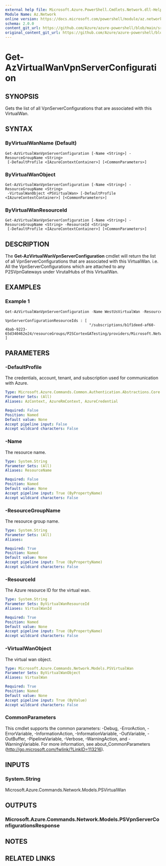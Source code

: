 ```yaml
---
external help file: Microsoft.Azure.PowerShell.Cmdlets.Network.dll-Help.xml
Module Name: Az.Network
online version: https://docs.microsoft.com/powershell/module/az.network/get-azvirtualwanvpnserverconfiguration
schema: 2.0.0
content_git_url: https://github.com/Azure/azure-powershell/blob/main/src/Network/Network/help/Get-AzVirtualWanVpnServerConfiguration.md
original_content_git_url: https://github.com/Azure/azure-powershell/blob/main/src/Network/Network/help/Get-AzVirtualWanVpnServerConfiguration.md
---
```


# Get-AzVirtualWanVpnServerConfiguration

## SYNOPSIS
Gets the list of all VpnServerConfigurations that are associated with this VirtualWan.

## SYNTAX

### ByVirtualWanName (Default)
```
Get-AzVirtualWanVpnServerConfiguration [-Name <String>] -ResourceGroupName <String>
 [-DefaultProfile <IAzureContextContainer>] [<CommonParameters>]
```

### ByVirtualWanObject
```
Get-AzVirtualWanVpnServerConfiguration [-Name <String>] -ResourceGroupName <String>
 -VirtualWanObject <PSVirtualWan> [-DefaultProfile <IAzureContextContainer>] [<CommonParameters>]
```

### ByVirtualWanResourceId
```
Get-AzVirtualWanVpnServerConfiguration [-Name <String>] -ResourceGroupName <String> -ResourceId <String>
 [-DefaultProfile <IAzureContextContainer>] [<CommonParameters>]
```

## DESCRIPTION
The **Get-AzVirtualWanVpnServerConfiguration** cmdlet will return the list of all VpnServerConfigurations that are associated with this VirtualWan. i.e. All the VpnServerConfigurations which are attached to any P2SVpnGateways under VirutalHubs of this VirtualWan.

## EXAMPLES

### Example 1
```powershell
Get-AzVirtualWanVpnServerConfiguration -Name WestUsVirtualWan -ResourceGroupName P2SCortexGATesting
```

```output
VpnServerConfigurationResourceIds : [
                                      "/subscriptions/b1f1deed-af60-4bab-9223-65d340462e24/resourceGroups/P2SCortexGATesting/providers/Microsoft.Network/vpnServerConfigurations/WestUsConfig"                           ]
```

## PARAMETERS

### -DefaultProfile
The credentials, account, tenant, and subscription used for communication with Azure.

```yaml
Type: Microsoft.Azure.Commands.Common.Authentication.Abstractions.Core.IAzureContextContainer
Parameter Sets: (All)
Aliases: AzContext, AzureRmContext, AzureCredential

Required: False
Position: Named
Default value: None
Accept pipeline input: False
Accept wildcard characters: False
```

### -Name
The resource name.

```yaml
Type: System.String
Parameter Sets: (All)
Aliases: ResourceName

Required: False
Position: Named
Default value: None
Accept pipeline input: True (ByPropertyName)
Accept wildcard characters: False
```

### -ResourceGroupName
The resource group name.

```yaml
Type: System.String
Parameter Sets: (All)
Aliases:

Required: True
Position: Named
Default value: None
Accept pipeline input: True (ByPropertyName)
Accept wildcard characters: False
```

### -ResourceId
The Azure resource ID for the virtual wan.

```yaml
Type: System.String
Parameter Sets: ByVirtualWanResourceId
Aliases: VirtualWanId

Required: True
Position: Named
Default value: None
Accept pipeline input: True (ByPropertyName)
Accept wildcard characters: False
```

### -VirtualWanObject
The virtual wan object.

```yaml
Type: Microsoft.Azure.Commands.Network.Models.PSVirtualWan
Parameter Sets: ByVirtualWanObject
Aliases: VirtualWan

Required: True
Position: Named
Default value: None
Accept pipeline input: True (ByValue)
Accept wildcard characters: False
```

### CommonParameters
This cmdlet supports the common parameters: -Debug, -ErrorAction, -ErrorVariable, -InformationAction, -InformationVariable, -OutVariable, -OutBuffer, -PipelineVariable, -Verbose, -WarningAction, and -WarningVariable. For more information, see about_CommonParameters (http://go.microsoft.com/fwlink/?LinkID=113216).

## INPUTS

### System.String
Microsoft.Azure.Commands.Network.Models.PSVirtualWan

## OUTPUTS

### Microsoft.Azure.Commands.Network.Models.PSVpnServerConfigurationsResponse

## NOTES

## RELATED LINKS
